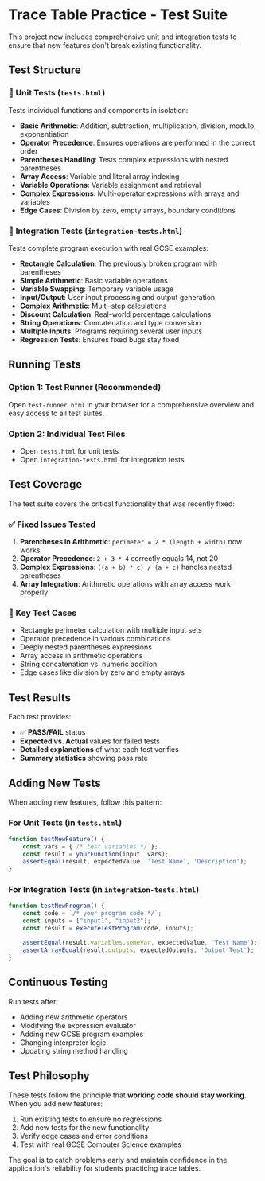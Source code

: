 # Trace Table Practice - Test Suite

This project now includes comprehensive unit and integration tests to ensure that new features don't break existing functionality.

## Test Structure

### 🔬 Unit Tests (`tests.html`)
Tests individual functions and components in isolation:

- **Basic Arithmetic**: Addition, subtraction, multiplication, division, modulo, exponentiation
- **Operator Precedence**: Ensures operations are performed in the correct order
- **Parentheses Handling**: Tests complex expressions with nested parentheses
- **Array Access**: Variable and literal array indexing
- **Variable Operations**: Variable assignment and retrieval
- **Complex Expressions**: Multi-operator expressions with arrays and variables
- **Edge Cases**: Division by zero, empty arrays, boundary conditions

### 🔗 Integration Tests (`integration-tests.html`)
Tests complete program execution with real GCSE examples:

- **Rectangle Calculation**: The previously broken program with parentheses
- **Simple Arithmetic**: Basic variable operations
- **Variable Swapping**: Temporary variable usage
- **Input/Output**: User input processing and output generation
- **Complex Arithmetic**: Multi-step calculations
- **Discount Calculation**: Real-world percentage calculations
- **String Operations**: Concatenation and type conversion
- **Multiple Inputs**: Programs requiring several user inputs
- **Regression Tests**: Ensures fixed bugs stay fixed

## Running Tests

### Option 1: Test Runner (Recommended)
Open `test-runner.html` in your browser for a comprehensive overview and easy access to all test suites.

### Option 2: Individual Test Files
- Open `tests.html` for unit tests
- Open `integration-tests.html` for integration tests

## Test Coverage

The test suite covers the critical functionality that was recently fixed:

### ✅ Fixed Issues Tested
1. **Parentheses in Arithmetic**: `perimeter = 2 * (length + width)` now works
2. **Operator Precedence**: `2 + 3 * 4` correctly equals 14, not 20
3. **Complex Expressions**: `((a + b) * c) / (a + c)` handles nested parentheses
4. **Array Integration**: Arithmetic operations with array access work properly

### 🎯 Key Test Cases
- Rectangle perimeter calculation with multiple input sets
- Operator precedence in various combinations
- Deeply nested parentheses expressions
- Array access in arithmetic operations
- String concatenation vs. numeric addition
- Edge cases like division by zero and empty arrays

## Test Results

Each test provides:
- ✅ **PASS/FAIL** status
- **Expected vs. Actual** values for failed tests
- **Detailed explanations** of what each test verifies
- **Summary statistics** showing pass rate

## Adding New Tests

When adding new features, follow this pattern:

### For Unit Tests (in `tests.html`)
```javascript
function testNewFeature() {
    const vars = { /* test variables */ };
    const result = yourFunction(input, vars);
    assertEqual(result, expectedValue, 'Test Name', 'Description');
}
```

### For Integration Tests (in `integration-tests.html`)
```javascript
function testNewProgram() {
    const code = `/* your program code */`;
    const inputs = ["input1", "input2"];
    const result = executeTestProgram(code, inputs);
    
    assertEqual(result.variables.someVar, expectedValue, 'Test Name');
    assertArrayEqual(result.outputs, expectedOutputs, 'Output Test');
}
```

## Continuous Testing

Run tests after:
- Adding new arithmetic operators
- Modifying the expression evaluator
- Adding new GCSE program examples
- Changing interpreter logic
- Updating string method handling

## Test Philosophy

These tests follow the principle that **working code should stay working**. When you add new features:

1. Run existing tests to ensure no regressions
2. Add new tests for the new functionality
3. Verify edge cases and error conditions
4. Test with real GCSE Computer Science examples

The goal is to catch problems early and maintain confidence in the application's reliability for students practicing trace tables.
